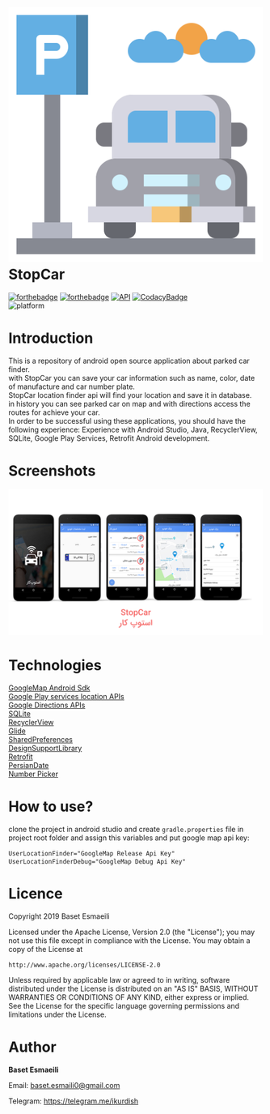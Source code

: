 ![icon](assets/logo.svg)
<br/>
StopCar
==================================
[![forthebadge](https://forthebadge.com/images/badges/built-for-android.svg)](https://forthebadge.com)
[![forthebadge](https://forthebadge.com/images/badges/made-with-java.svg)](https://forthebadge.com)
[![API](https://img.shields.io/badge/API-16%2B-brightgreen.svg?style=flat-square)](https://android-arsenal.com/api?level=16)
[![CodacyBadge](https://api.codacy.com/project/badge/Grade/d2efcfac24a548dc9e2461393eb59de4)](https://www.codacy.com/manual/BasetEsmaeili/StopCar?utm_source=github.com&amp;utm_medium=referral&amp;utm_content=BasetEsmaeili/StopCar&amp;utm_campaign=Badge_Grade)
<br/>
![platform](https://img.shields.io/badge/Platform-Android-green?style=for-the-badge&logo=android)
# Introduction
This is a repository of android open source application about parked car finder.<br/>
with StopCar you can save your car information such as name, color, date of manufacture and car number plate.<br/>StopCar location finder api will find your location and save it in database.<br/>in history you can see parked car on map and with directions access the routes for achieve your car.<br/>
In order to be successful using these applications, you should have the following experience:
Experience with Android Studio, Java, RecyclerView, SQLite, Google Play Services, Retrofit  Android development.

# Screenshots
![icon](assets/screenshots.jpg)
# Technologies
[GoogleMap Android Sdk](https://developers.google.com/maps/documentation/android-sdk/intro)<br/>
[Google Play services location APIs](https://developer.android.com/training/location)<br/>
[Google Directions APIs](https://developers.google.com/maps/documentation/directions/intro)<br/>
[SQLite](https://developer.android.com/training/data-storage/sqlite)<br/>
[RecyclerView](https://developer.android.com/guide/topics/ui/layout/recyclerview)<br/>
[Glide](https://github.com/bumptech/glide)<br/>
[SharedPreferences](https://developer.android.com/training/data-storage/shared-preferences)<br/>
[DesignSupportLibrary](https://developer.android.com/topic/libraries/support-library/packages#design)<br/>
[Retrofit](https://square.github.io/retrofit/)<br/>
[PersianDate](https://github.com/samanzamani/PersianDate)<br/>
[Number Picker](https://github.com/ShawnLin013/NumberPicker)<br/>
# How to use?
clone the project in android studio and create ```gradle.properties``` file in project root folder and assign this variables and put google map api key:
```text
UserLocationFinder="GoogleMap Release Api Key"
UserLocationFinderDebug="GoogleMap Debug Api Key"
```
# Licence
Copyright 2019 Baset Esmaeili

Licensed under the Apache License, Version 2.0 (the "License"); you may not use this file except in compliance with the License. You may obtain a copy of the License at
```text
http://www.apache.org/licenses/LICENSE-2.0
```
Unless required by applicable law or agreed to in writing, software distributed under the License is distributed on an "AS IS" BASIS, WITHOUT WARRANTIES OR CONDITIONS OF ANY KIND, either express or implied. See the License for the specific language governing permissions and limitations under the License.

# Author

**Baset Esmaeili**

Email: baset.esmaili0@gmail.com

Telegram: https://telegram.me/ikurdish
